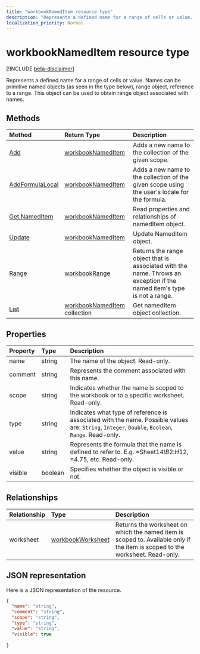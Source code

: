 ```yaml
---
title: "workbookNamedItem resource type"
description: "Represents a defined name for a range of cells or value. Names can be primitive named objects (as seen in the type below), range object, reference to a range. This object can be used to obtain range object associated with names."
localization_priority: Normal
---
```


# workbookNamedItem resource type

[!INCLUDE [beta-disclaimer](../../includes/beta-disclaimer.md)]

Represents a defined name for a range of cells or value. Names can be primitive named objects (as seen in the type below), range object, reference to a range. This object can be used to obtain range object associated with names.


## Methods

| Method		   | Return Type	|Description|
|:---------------|:--------|:----------|
|[Add](../api/nameditem-add.md)|[workbookNamedItem](workbooknameditem.md)|Adds a new name to the collection of the given scope.|
|[AddFormulaLocal](../api/nameditem-addformulalocal.md)|[workbookNamedItem](workbooknameditem.md)|Adds a new name to the collection of the given scope using the user's locale for the formula.|
|[Get NamedItem](../api/nameditem-get.md) | [workbookNamedItem](workbooknameditem.md) |Read properties and relationships of namedItem object.|
|[Update](../api/nameditem-update.md) | [workbookNamedItem](workbooknameditem.md)	|Update NamedItem object. |
|[Range](../api/nameditem-range.md)|[workbookRange](workbookrange.md)|Returns the range object that is associated with the name. Throws an exception if the named item's type is not a range.|
|[List](../api/nameditem-list.md) | [workbookNamedItem](workbooknameditem.md) collection |Get namedItem object collection. |

## Properties
| Property	   | Type	|Description|
|:---------------|:--------|:----------|
|name|string|The name of the object. Read-only.|
|comment|string|Represents the comment associated with this name.|
|scope|string|Indicates whether the name is scoped to the workbook or to a specific worksheet. Read-only.|
|type|string|Indicates what type of reference is associated with the name. Possible values are: `String`, `Integer`, `Double`, `Boolean`, `Range`. Read-only.|
|value|string|Represents the formula that the name is defined to refer to. E.g. =Sheet14!$B$2:$H$12, =4.75, etc. Read-only.|
|visible|boolean|Specifies whether the object is visible or not.|

## Relationships
| Relationship	   | Type	|Description|
|:---------------|:--------|:----------|
|worksheet|[workbookWorksheet](workbookworksheet.md)|Returns the worksheet on which the named item is scoped to. Available only if the item is scoped to the worksheet. Read-only.|

## JSON representation

Here is a JSON representation of the resource.

<!-- {
  "blockType": "resource",
  "optionalProperties": [

  ],
  "@odata.type": "microsoft.graph.workbookNamedItem"
}-->

```json
{
  "name": "string",
  "comment": "string",
  "scope": "string",
  "type": "string",
  "value": "string",
  "visible": true
  
}

```

<!-- uuid: 8fcb5dbc-d5aa-4681-8e31-b001d5168d79
2015-10-25 14:57:30 UTC -->
<!-- {
  "type": "#page.annotation",
  "description": "NamedItem resource",
  "keywords": "",
  "section": "documentation",
  "tocPath": "",
  "suppressions": [
    "Error: /api-reference/beta/resources/workbooknameditem.md:\r\n      Exception processing links.\r\n    System.ArgumentException: Link Definition was null. Link text: !INCLUDE [beta-disclaimer](../../includes/beta-disclaimer.md)\r\n      at ApiDoctor.Validation.DocFile.get_LinkDestinations()\r\n      at ApiDoctor.Validation.DocSet.ValidateLinks(Boolean includeWarnings, String[] relativePathForFiles, IssueLogger issues, Boolean requireFilenameCaseMatch, Boolean printOrphanedFiles)"
  ]
}-->
